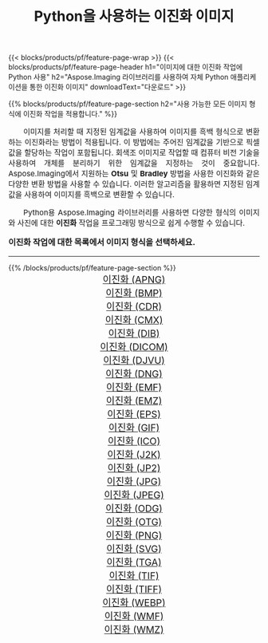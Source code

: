 ﻿---
title: Python을 사용하는 이진화 이미지 
weight: 3920
url: /ko/python-net/binarize/ 
lang: ko
langdirlevel: 2
locales: zh-hans,ja,it,ru,de,es,fr,nl,id,lt,pl,pt,vi,tr,ko,zh-hant,ar,hi,th,sv,cs,uk,he
description: 자체 Python 애플리케이션 및 서버 API를 사용하여 Aspose.Imaging 라이브러리를 이진화 이미지 및 사진에 적용합니다.
---

{{< blocks/products/pf/feature-page-wrap >}}
{{< blocks/products/pf/feature-page-header h1="이미지에 대한 이진화 작업에 Python 사용" h2="Aspose.Imaging 라이브러리를 사용하여 자체 Python 애플리케이션을 통한 이진화 이미지" downloadText="다운로드" >}}


{{% blocks/products/pf/feature-page-section  h2="사용 가능한 모든 이미지 형식에 이진화 작업을 적용합니다." %}}
<p align="justify" style="text-indent:2em;font-size:15px;">
이미지를 처리할 때 지정된 임계값을 사용하여 이미지를 흑백 형식으로 변환하는 이진화라는 방법이 적용됩니다. 이 방법에는 주어진 임계값을 기반으로 픽셀 값을 할당하는 작업이 포함됩니다. 회색조 이미지로 작업할 때 컴퓨터 비전 기술을 사용하여 개체를 분리하기 위한 임계값을 지정하는 것이 중요합니다. Aspose.Imaging에서 지원하는 <b>Otsu</b> 및 <b>Bradley</b> 방법을 사용한 이진화와 같은 다양한 변환 방법을 사용할 수 있습니다. 이러한 알고리즘을 활용하면 지정된 임계값을 사용하여 이미지를 흑백으로 변환할 수 있습니다.
</p>
<p align="justify" style="text-indent:2em;font-size:15px;">
Python용 Aspose.Imaging 라이브러리를 사용하면 다양한 형식의 이미지와 사진에 대한 <b>이진화</b> 작업을 프로그래밍 방식으로 쉽게 수행할 수 있습니다.
</p>
<h3 style="margin-top:16px;">
이진화 작업에 대한 목록에서 이미지 형식을 선택하세요.
</h3>
<hr/>
{{% /blocks/products/pf/feature-page-section %}}
<div class="container-fluid productfamilypage bg-gray">
    <div class="convertypes bg-gray agp-content section">
        <div class="container">
		<div class="row other-converters" style="gap: 10px;font-size: 19px;text-align:center;">
		    <div class='col-md-3 other-converter remove-lp remove-rp'><a href="/imaging/ko/python-net/binarize/apng/" style="padding:15px;">이진화 (APNG)</a></div><div class='col-md-3 other-converter remove-lp remove-rp'><a href="/imaging/ko/python-net/binarize/bmp/" style="padding:15px;">이진화 (BMP)</a></div><div class='col-md-3 other-converter remove-lp remove-rp'><a href="/imaging/ko/python-net/binarize/cdr/" style="padding:15px;">이진화 (CDR)</a></div><div class='col-md-3 other-converter remove-lp remove-rp'><a href="/imaging/ko/python-net/binarize/cmx/" style="padding:15px;">이진화 (CMX)</a></div><div class='col-md-3 other-converter remove-lp remove-rp'><a href="/imaging/ko/python-net/binarize/dib/" style="padding:15px;">이진화 (DIB)</a></div><div class='col-md-3 other-converter remove-lp remove-rp'><a href="/imaging/ko/python-net/binarize/dicom/" style="padding:15px;">이진화 (DICOM)</a></div><div class='col-md-3 other-converter remove-lp remove-rp'><a href="/imaging/ko/python-net/binarize/djvu/" style="padding:15px;">이진화 (DJVU)</a></div><div class='col-md-3 other-converter remove-lp remove-rp'><a href="/imaging/ko/python-net/binarize/dng/" style="padding:15px;">이진화 (DNG)</a></div><div class='col-md-3 other-converter remove-lp remove-rp'><a href="/imaging/ko/python-net/binarize/emf/" style="padding:15px;">이진화 (EMF)</a></div><div class='col-md-3 other-converter remove-lp remove-rp'><a href="/imaging/ko/python-net/binarize/emz/" style="padding:15px;">이진화 (EMZ)</a></div><div class='col-md-3 other-converter remove-lp remove-rp'><a href="/imaging/ko/python-net/binarize/eps/" style="padding:15px;">이진화 (EPS)</a></div><div class='col-md-3 other-converter remove-lp remove-rp'><a href="/imaging/ko/python-net/binarize/gif/" style="padding:15px;">이진화 (GIF)</a></div><div class='col-md-3 other-converter remove-lp remove-rp'><a href="/imaging/ko/python-net/binarize/ico/" style="padding:15px;">이진화 (ICO)</a></div><div class='col-md-3 other-converter remove-lp remove-rp'><a href="/imaging/ko/python-net/binarize/j2k/" style="padding:15px;">이진화 (J2K)</a></div><div class='col-md-3 other-converter remove-lp remove-rp'><a href="/imaging/ko/python-net/binarize/jp2/" style="padding:15px;">이진화 (JP2)</a></div><div class='col-md-3 other-converter remove-lp remove-rp'><a href="/imaging/ko/python-net/binarize/jpg/" style="padding:15px;">이진화 (JPG)</a></div><div class='col-md-3 other-converter remove-lp remove-rp'><a href="/imaging/ko/python-net/binarize/jpeg/" style="padding:15px;">이진화 (JPEG)</a></div><div class='col-md-3 other-converter remove-lp remove-rp'><a href="/imaging/ko/python-net/binarize/odg/" style="padding:15px;">이진화 (ODG)</a></div><div class='col-md-3 other-converter remove-lp remove-rp'><a href="/imaging/ko/python-net/binarize/otg/" style="padding:15px;">이진화 (OTG)</a></div><div class='col-md-3 other-converter remove-lp remove-rp'><a href="/imaging/ko/python-net/binarize/png/" style="padding:15px;">이진화 (PNG)</a></div><div class='col-md-3 other-converter remove-lp remove-rp'><a href="/imaging/ko/python-net/binarize/svg/" style="padding:15px;">이진화 (SVG)</a></div><div class='col-md-3 other-converter remove-lp remove-rp'><a href="/imaging/ko/python-net/binarize/tga/" style="padding:15px;">이진화 (TGA)</a></div><div class='col-md-3 other-converter remove-lp remove-rp'><a href="/imaging/ko/python-net/binarize/tif/" style="padding:15px;">이진화 (TIF)</a></div><div class='col-md-3 other-converter remove-lp remove-rp'><a href="/imaging/ko/python-net/binarize/tiff/" style="padding:15px;">이진화 (TIFF)</a></div><div class='col-md-3 other-converter remove-lp remove-rp'><a href="/imaging/ko/python-net/binarize/webp/" style="padding:15px;">이진화 (WEBP)</a></div><div class='col-md-3 other-converter remove-lp remove-rp'><a href="/imaging/ko/python-net/binarize/wmf/" style="padding:15px;">이진화 (WMF)</a></div><div class='col-md-3 other-converter remove-lp remove-rp'><a href="/imaging/ko/python-net/binarize/wmz/" style="padding:15px;">이진화 (WMZ)</a></div>
                </div>
        </div>
    </div>
</div>
<br/>
